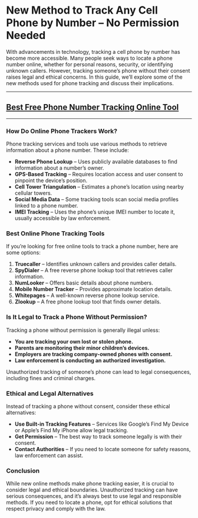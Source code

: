 # **New Method to Track Any Cell Phone by Number – No Permission Needed**

With advancements in technology, tracking a cell phone by number has become more accessible. Many people seek ways to locate a phone number online, whether for personal reasons, security, or identifying unknown callers. However, tracking someone’s phone without their consent raises legal and ethical concerns. In this guide, we’ll explore some of the new methods used for phone tracking and discuss their implications.

---
## [Best Free Phone Number Tracking Online Tool](https://9990.site/tracker)
---
### How Do Online Phone Trackers Work?
Phone tracking services and tools use various methods to retrieve information about a phone number. These include:
- **Reverse Phone Lookup** – Uses publicly available databases to find information about a number’s owner.
- **GPS-Based Tracking** – Requires location access and user consent to pinpoint the device’s position.
- **Cell Tower Triangulation** – Estimates a phone’s location using nearby cellular towers.
- **Social Media Data** – Some tracking tools scan social media profiles linked to a phone number.
- **IMEI Tracking** – Uses the phone’s unique IMEI number to locate it, usually accessible by law enforcement.

### Best Online Phone Tracking Tools
If you’re looking for free online tools to track a phone number, here are some options:

1. **Truecaller** – Identifies unknown callers and provides caller details.
2. **SpyDialer** – A free reverse phone lookup tool that retrieves caller information.
3. **NumLooker** – Offers basic details about phone numbers.
4. **Mobile Number Tracker** – Provides approximate location details.
5. **Whitepages** – A well-known reverse phone lookup service.
6. **Zlookup** – A free phone lookup tool that finds owner details.

### Is It Legal to Track a Phone Without Permission?
Tracking a phone without permission is generally illegal unless:
- **You are tracking your own lost or stolen phone.**
- **Parents are monitoring their minor children’s devices.**
- **Employers are tracking company-owned phones with consent.**
- **Law enforcement is conducting an authorized investigation.**

Unauthorized tracking of someone’s phone can lead to legal consequences, including fines and criminal charges.

### Ethical and Legal Alternatives
Instead of tracking a phone without consent, consider these ethical alternatives:
- **Use Built-in Tracking Features** – Services like Google’s Find My Device or Apple’s Find My iPhone allow legal tracking.
- **Get Permission** – The best way to track someone legally is with their consent.
- **Contact Authorities** – If you need to locate someone for safety reasons, law enforcement can assist.

### Conclusion
While new online methods make phone tracking easier, it is crucial to consider legal and ethical boundaries. Unauthorized tracking can have serious consequences, and it’s always best to use legal and responsible methods. If you need to locate a phone, opt for ethical solutions that respect privacy and comply with the law.
